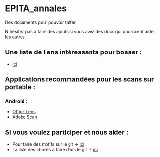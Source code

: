 # EPITA_annales
Des documents pour pouvoir taffer

N'hésitez pas à faire des ajouts si vous avez des docs qui pourraient aider les autres.

## Une liste de liens intéressants pour bosser :
* [ici](LiensUtiles.md)

## Applications recommandées pour les scans sur portable : 
### Android :
* [Office Lens](https://play.google.com/store/apps/details?id=com.microsoft.office.officelens)
* [Adobe Scan](https://play.google.com/store/apps/details?id=com.adobe.scan.android)

## Si vous voulez participer et nous aider :

* Pour faire des mofifs sur le git -> [ici](Participer.md)
* La liste des choses a faire dans le git -> [ici](TODO.md)
